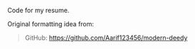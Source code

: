 Code for my resume. 

Original formatting idea from:

>GitHub: https://github.com/Aarif123456/modern-deedy
